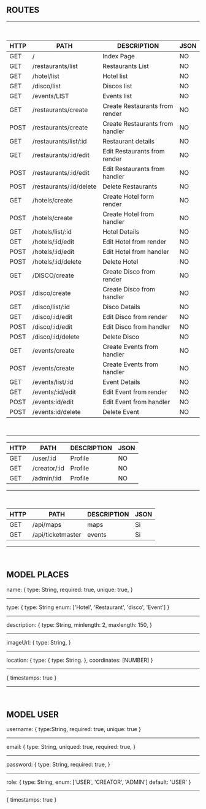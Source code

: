 ## ROUTES
<hr>
<br>

HTTP | PATH | DESCRIPTION | JSON
------ | ------ | ------ |  ------
GET    | /   |  Index Page |  NO
GET   | /restaurants/list   |  Restaurants List |  NO
GET   | /hotel/list  |  Hotel list |  NO
GET   | /disco/list  |  Discos list |  NO
GET   | /events/LIST   |  Events list  |  NO
GET   | /restaurants/create   |  Create Restaurants from render |  NO
POST  | /restaurants/create   |  Create Restaurants from handler  |  NO
GET   | /restaurants/list/:id   |  Restaurant details  |  NO
GET   | /restaurants/:id/edit  |  Edit Restaurants from render |  NO
POST  | /restaurants/:id/edit  |  Edit Restaurants from handler |  NO
POST  | /restaurants/:id/delete  |  Delete Restaurants |  NO
GET   | /hotels/create   |  Create Hotel form render  |  NO
POST  | /hotels/create   |  Create Hotel from handler  |  NO
GET   | /hotels/list/:id   |  Hotel Details  |  NO
GET   | /hotels/:id/edit  |  Edit Hotel from render |  NO
POST  | /hotels/:id/edit  |  Edit Hotel from handler |  NO
POST  | /hotels/:id/delete  |  Delete Hotel |  NO
GET   | /DISCO/create   |  Create Disco from render  |  NO
POST  | /disco/create   |  Create Disco from handler  |  NO
GET   | /disco/list/:id   |  Disco Details  |  NO
GET   | /disco/:id/edit  |  Edit Disco from render |  NO
POST  | /disco/:id/edit  |  Edit Disco from handler |  NO
POST  | /disco/:id/delete  |  Delete Disco|  NO
GET   | /events/create   |  Create Events from handler  |  NO
POST  | /events/create   |  Create Events from handler  |  NO
GET   | /events/list/:id   |  Event Details  |  NO
GET   | /events/:id/edit  |  Edit Event from render |  NO
POST  | /events:id/edit  |  Edit Event from handler |  NO
POST  | /events:id/delete  |  Delete Event |  NO

<br>
<hr>

HTTP | PATH | DESCRIPTION | JSON
------ | ------ | ------ |  ------
GET   | /user/:id  |  Profile  |  NO
GET   | /creator/:id  |  Profile  |  NO
GET   | /admin/:id  |  Profile  |  NO

<hr>
<br>

HTTP | PATH | DESCRIPTION | JSON
------ | ------ | ------ |  ------
GET   | /api/maps |  maps  |  Si
GET   | /api/ticketmaster |  events  |  Si

<hr>
<br>

## MODEL PLACES

name: {
    type: String,
    required: true,
    unique: true,
}
<hr>
type: {
    type: String
    enum: ['Hotel', 'Restaurant', 'disco', 'Event']
}
<hr>
description: {
    type: String,
    minlength: 2,
    maxlength: 150,
}
<hr>
imageUrl: {
    type: String,
}
<hr>
location: {
    type: {
            type: String.
        },
        coordinates: [NUMBER]
}
<hr>
{
    timestamps: true
}
<hr>
<br>

## MODEL USER
username: {
    type:String,
    required: true,
    unique: true
}
<hr>
email: {
    type: String,
    uniqued: true,
    required: true,
}
<hr>
password: {
    type: String,
    required: true,
}
<hr>
role: {
    type: String,
    enum: ['USER', 'CREATOR', 'ADMIN']
    default: 'USER'
}
<hr>
{
    timestamps: true
}
